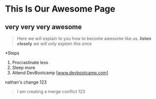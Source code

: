 # This Is Our Awesome Page
## very very very awesome

>Here we will explain to you how to become awesome like us.
**listen closely**
*we will only explain this once*

*Steps
1. Procrastinate less
2. Sleep more
3. Attend DevBootcamp [www.devbootcamp.com]


nathan's change 123

>I am creating a merge conflict 123
